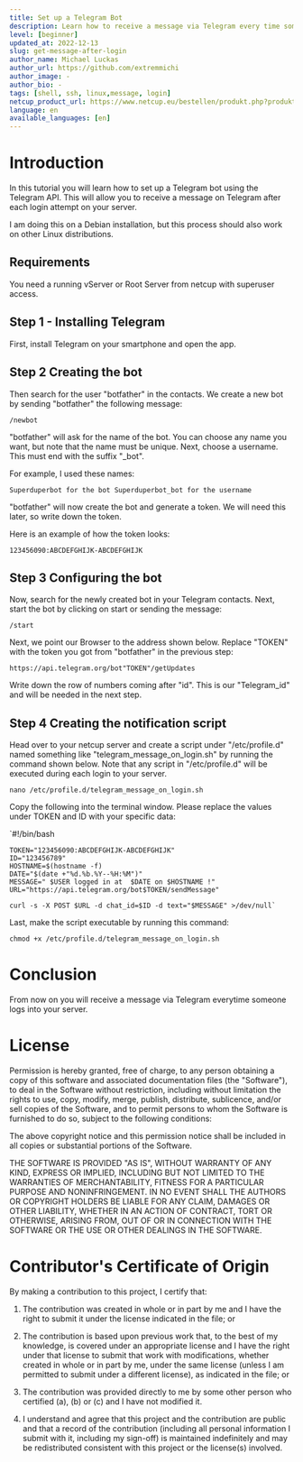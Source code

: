 ```yaml
---
title: Set up a Telegram Bot  
description: Learn how to receive a message via Telegram every time someone logs into your server.
level: [beginner] 
updated_at: 2022-12-13
slug: get-message-after-login
author_name: Michael Luckas
author_url: https://github.com/extremmichi
author_image: -
author_bio: -
tags: [shell, ssh, linux,message, login] 
netcup_product_url: https://www.netcup.eu/bestellen/produkt.php?produkt=2991
language: en
available_languages: [en]
---
```

# Introduction

In this tutorial you will learn how to set up a Telegram bot using the Telegram API. This will allow you to receive a message on Telegram after each login attempt on your server.

I am doing this on a Debian installation, but this process should also work on other Linux distributions.


## Requirements

You need a running vServer or Root Server from netcup with superuser access.

## Step 1 - Installing Telegram
First, install Telegram on your smartphone and open the app.

## Step 2  Creating the bot
Then search for the user "botfather" in the contacts.
We create a new bot by sending "botfather" the following message:

`/newbot`

"botfather" will ask for the name of the bot. You can choose any name you want, but note that the name must be unique. Next, choose a username. This must end with the suffix "_bot". 

For example, I used these names:

`Superduperbot for the bot
Superduperbot_bot for the username`

"botfather" will now create the bot and generate a token. We will need this later, so write down the token.

Here is an example of how the token looks:

`123456090:ABCDEFGHIJK-ABCDEFGHIJK`

## Step 3 Configuring the bot

Now, search for the newly created bot in your Telegram contacts. Next, start the bot by clicking on start or sending the message:

`/start`

Next, we point our Browser to the address shown below. Replace "TOKEN" with the token you got from "botfather" in the previous step:


`https://api.telegram.org/bot"TOKEN"/getUpdates`
     
Write down the row of numbers coming after "id". This is our "Telegram_id" and will be needed in the next step.

     
## Step 4 Creating the notification script

Head over to your netcup server and create a script under "/etc/profile.d" named something like "telegram_message_on_login.sh" by running the command shown below. Note that any script in "/etc/profile.d" will be executed during each login to your server.

`nano /etc/profile.d/telegram_message_on_login.sh`

Copy the following into the terminal window. Please replace the values under TOKEN and ID with your specific data:

`#!/bin/bash

    TOKEN="123456090:ABCDEFGHIJK-ABCDEFGHIJK"
    ID="123456789"
    HOSTNAME=$(hostname -f)
    DATE="$(date +"%d.%b.%Y--%H:%M")"
    MESSAGE=" $USER logged in at  $DATE on $HOSTNAME !"
    URL="https://api.telegram.org/bot$TOKEN/sendMessage"

    curl -s -X POST $URL -d chat_id=$ID -d text="$MESSAGE" >/dev/null`

Last, make the script executable by running this command:

`chmod +x /etc/profile.d/telegram_message_on_login.sh`

# Conclusion
From now on you will receive a message via Telegram everytime someone logs into your server.

# License

Permission is hereby granted, free of charge, to any person obtaining a copy
of this software and associated documentation files (the "Software"), to deal
in the Software without restriction, including without limitation the rights
to use, copy, modify, merge, publish, distribute, sublicence, and/or sell
copies of the Software, and to permit persons to whom the Software is
furnished to do so, subject to the following conditions:

The above copyright notice and this permission notice shall be included in all
copies or substantial portions of the Software.

THE SOFTWARE IS PROVIDED "AS IS", WITHOUT WARRANTY OF ANY KIND, EXPRESS OR
IMPLIED, INCLUDING BUT NOT LIMITED TO THE WARRANTIES OF MERCHANTABILITY,
FITNESS FOR A PARTICULAR PURPOSE AND NONINFRINGEMENT. IN NO EVENT SHALL THE
AUTHORS OR COPYRIGHT HOLDERS BE LIABLE FOR ANY CLAIM, DAMAGES OR OTHER
LIABILITY, WHETHER IN AN ACTION OF CONTRACT, TORT OR OTHERWISE, ARISING FROM,
OUT OF OR IN CONNECTION WITH THE SOFTWARE OR THE USE OR OTHER DEALINGS IN THE
SOFTWARE.

# Contributor's Certificate of Origin

By making a contribution to this project, I certify that:

1.  The contribution was created in whole or in part by me and I have the right to submit it under the license indicated in the file; or

2.  The contribution is based upon previous work that, to the best of my knowledge, is covered under an appropriate license and I have the right under that license to submit that work with modifications, whether created in whole or in part by me, under the same license (unless I am permitted to submit under a different license), as indicated in the file; or

3.  The contribution was provided directly to me by some other person who certified (a), (b) or (c) and I have not modified it.

4.  I understand and agree that this project and the contribution are public and that a record of the contribution (including all personal information I submit with it, including my sign-off) is maintained indefinitely and may be redistributed consistent with this project or the license(s) involved.
